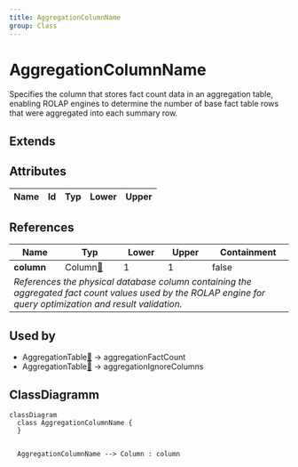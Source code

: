 ```yaml
---
title: AggregationColumnName
group: Class
---
```


# AggregationColumnName<a name="class-aggregationcolumnname"></a>

Specifies the column that stores fact count data in an aggregation table, enabling ROLAP engines to determine the number of base fact table rows that were aggregated into each summary row.
## Extends

## Attributes

<table>
  <thead>
    <tr>
      <th>Name</th>
      <th>Id</th>
      <th>Typ</th>
      <th>Lower</th>
      <th>Upper</th>
    </tr>
  </thead>
  <tbody>
  </tbody>
</table>

## References

<table>
  <thead>
    <tr>
      <th>Name</th>
      <th>Typ</th>
      <th>Lower</th>
      <th>Upper</th>
      <th>Containment</th>
    </tr>
  </thead>
  <tbody>
    <tr>
      <td><strong>column</strong></td>
      <td>Column<a href="./class-Column">🔗</a></td>
      <td>1</td>
      <td>1</td>
      <td>false</td>
    </tr>
    <tr>
      <td colspan="5"><em>References the physical database column containing the aggregated fact count values used by the ROLAP engine for query optimization and result validation.</em></td>
    </tr>
  </tbody>
</table>



## Used by

- AggregationTable[🔗](./class-AggregationTable) → aggregationFactCount
- AggregationTable[🔗](./class-AggregationTable) → aggregationIgnoreColumns

## ClassDiagramm

```mermaid
classDiagram
  class AggregationColumnName {
  }


  AggregationColumnName --> Column : column

```
